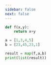 ```yaml
---
sidebar: false
next: false
---
```

<BlogInfo/>






```python
def f(x,y):
    return x+y

a = [1,3,4,5]
b = [23,45,23,1]

result = map(f,a,b)
print(list(result))



```






<ActionBox />
        
<style>#top-box {margin-top:0.5rem!important;}</style>
